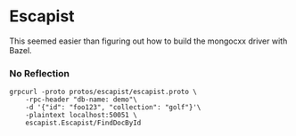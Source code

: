 # Escapist

This seemed easier than figuring out how to build the mongocxx driver with Bazel.

### No Reflection
```shell
grpcurl -proto protos/escapist/escapist.proto \
    -rpc-header "db-name: demo"\
    -d '{"id": "foo123", "collection": "golf"}'\
    -plaintext localhost:50051 \
    escapist.Escapist/FindDocById
```